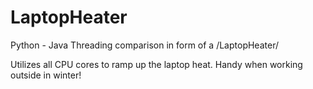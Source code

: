 LaptopHeater
============
Python - Java Threading comparison in form of a /LaptopHeater/

Utilizes all CPU cores to ramp up the laptop heat. Handy when working outside in winter!
